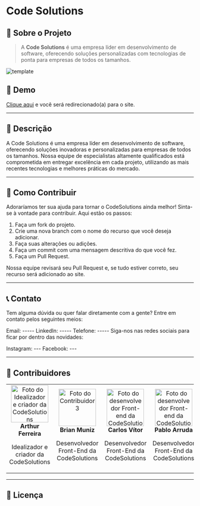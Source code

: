 # Code Solutions 

## 📄 Sobre o Projeto

> A **Code Solutions** é uma empresa líder em desenvolvimento de software, oferecendo soluções personalizadas com tecnologias de ponta para empresas de todos os tamanhos. <br />

![template](https://i.imgur.com/HmvnJNN.png)

## 🚀 Demo

[Clique aqui](https://codesolutionsbr.github.io/Code-Solutions/) e você será redirecionado(a) para o site.

---

## 📄 Descrição

A Code Solutions é uma empresa líder em desenvolvimento de software, oferecendo soluções inovadoras e personalizadas para empresas de todos os tamanhos. Nossa equipe de especialistas altamente qualificados está comprometida em entregar excelência em cada projeto, utilizando as mais recentes tecnologias e melhores práticas do mercado.

---

## 🤝 Como Contribuir

Adoraríamos ter sua ajuda para tornar o CodeSolutions ainda melhor! Sinta-se à vontade para contribuir. Aqui estão os passos:

1. Faça um fork do projeto.
2. Crie uma nova branch com o nome do recurso que você deseja adicionar.
3. Faça suas alterações ou adições.
4. Faça um commit com uma mensagem descritiva do que você fez.
5. Faça um Pull Request.

Nossa equipe revisará seu Pull Request e, se tudo estiver correto, seu recurso será adicionado ao site.

--- 

## 📞 Contato
Tem alguma dúvida ou quer falar diretamente com a gente? Entre em contato pelos seguintes meios:

Email:    -----
LinkedIn: -----
Telefone: -----
Siga-nos nas redes sociais para ficar por dentro das novidades:

Instagram:  ---
Facebook:   ---

---

## 👥 Contribuidores

<table>
  <tr>
    <td align="center">
      <a href="https://github.com/ferreraks">
        <img src="https://avatars.githubusercontent.com/u/115766497?v=4" alt="Foto do Idealizador e criador da CodeSolutions" style="width: 100px; height: 100px;"/>
      </a>
      <br />
      <strong>Arthur Ferreira</strong>
      <p>Idealizador e criador da CodeSolutions</p>
    </td>
    <td align="center">
      <a href="https://github.com/BrianMunizSilveira">
        <img src="https://avatars.githubusercontent.com/u/155079481?v=4" alt="Foto do Contribuidor 3" style="width: 100px; height: 100px;"/>
      </a>
      <br />
      <strong>Brian Muniz</strong>
      <p>Desenvolvedor Front-End da CodeSolutions</p>
    </td>
      <td align="center">
      <a href="https://github.com/carlosvfb">
        <img src="https://avatars.githubusercontent.com/u/158277340?v=4" alt="Foto do desenvolvedor Front-end da CodeSolutions" style="width: 100px; height: 100px;"/>
      </a>
      <br />
      <strong>Carlos Vítor</strong>
      <p>Desenvolvedor Front-End da CodeSolutions</p>
    </td>
    <td align="center">
      <a href="https://github.com/EmoRaro">
        <img src="https://avatars.githubusercontent.com/u/65430305?v=4" alt="Foto do desenvolvedor Front-end da CodeSolutions" style="width: 100px; height: 100px;"/>
      </a>
      <br />
      <strong>Pablo Arruda</strong>
      <p>Desenvolvedor Front-End da CodeSolutions</p>
    </td>
  </tr>
</table>

---

## 📝 Licença

